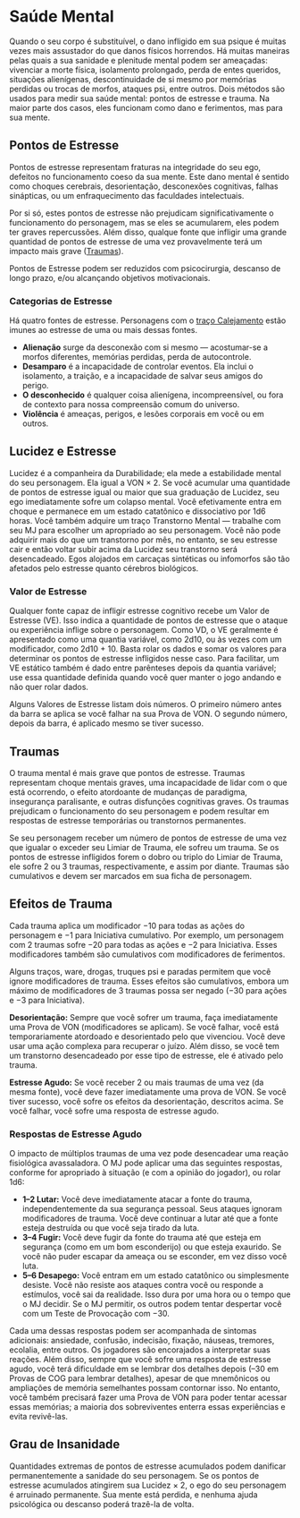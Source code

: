 # Saúde Mental

Quando o seu corpo é substituível, o dano infligido em sua psique é muitas vezes mais assustador do que danos físicos horrendos. Há muitas maneiras pelas quais a sua sanidade e plenitude mental podem ser ameaçadas: vivenciar a morte física, isolamento prolongado, perda de entes queridos, situações alienígenas, descontinuidade de si mesmo por memórias perdidas ou trocas de morfos, ataques psi, entre outros. Dois métodos são usados para medir sua saúde mental: pontos de estresse e trauma. Na maior parte dos casos, eles funcionam como dano e ferimentos, mas para sua mente.

## Pontos de Estresse

Pontos de estresse representam fraturas na integridade do seu ego, defeitos no funcionamento coeso da sua mente. Este dano mental é sentido como choques cerebrais, desorientação, desconexões cognitivas, falhas sinápticas, ou um enfraquecimento das faculdades intelectuais.

Por si só, estes pontos de estresse não prejudicam significativamente o funcionamento do personagem, mas se eles se acumularem, eles podem ter graves repercussões. Além disso, qualque fonte que infligir uma grande quantidad de pontos de estresse de uma vez provavelmente terá um impacto mais grave ([Traumas](../12/18-mental-health.md#trauma)).

Pontos de Estresse podem ser reduzidos com psicocirurgia, descanso de longo prazo, e/ou alcançando objetivos motivacionais.

### Categorias de Estresse

Há quatro fontes de estresse. Personagens com o [traço Calejamento](../04/28-traits.md#hardening) estão imunes ao estresse de uma ou mais dessas fontes.

- **Alienação** surge da desconexão com si mesmo — acostumar-se a morfos diferentes, memórias perdidas, perda de autocontrole.
- **Desamparo** é a incapacidade de controlar eventos. Ela inclui o isolamento, a traição, e a incapacidade de salvar seus amigos do perigo.
- **O desconhecido** é qualquer coisa alienígena, incompreensível, ou fora de contexto para nossa compreensão comum do universo.
- **Violência** é ameaças, perigos, e lesões corporais em você ou em outros.

## Lucidez e Estresse

Lucidez é a companheira da Durabilidade; ela mede a estabilidade mental do seu personagem. Ela igual a VON × 2. Se você acumular uma quantidade de pontos de estresse igual ou maior que sua graduação de Lucidez, seu ego imediatamente sofre um colapso mental. Você efetivamente entra em choque e permanece em um estado catatônico e dissociativo por 1d6 horas. Você também adquire um traço Transtorno Mental — trabalhe com seu MJ para escolher um apropriado ao seu personagem. Você não pode adquirir mais do que um transtorno por mês, no entanto, se seu estresse cair e então voltar subir acima da Lucidez seu transtorno será desencadeado. Egos alojados em carcaças sintéticas ou infomorfos são tão afetados pelo estresse quanto cérebros biológicos.

### Valor de Estresse

Qualquer fonte capaz de infligir estresse cognitivo recebe um Valor de Estresse (VE). Isso indica a quantidade de pontos de estresse que o ataque ou experiência inflige sobre o personagem. Como VD, o VE geralmente é apresentado como uma quantia variável, como 2d10, ou às vezes com um modificador, como 2d10 + 10. Basta rolar os dados e somar os valores para determinar os pontos de estresse infligidos nesse caso. Para facilitar, um VE estático também é dado entre parênteses depois da quantia variável; use essa quantidade definida quando você quer manter o jogo andando e não quer rolar dados.

Alguns Valores de Estresse listam dois números. O primeiro número antes da barra se aplica se você falhar na sua Prova de VON. O segundo número, depois da barra, é aplicado mesmo se tiver sucesso.

## Traumas

O trauma mental é mais grave que pontos de estresse. Traumas representam choque mentais graves, uma incapacidade de lidar com o que está ocorrendo, o efeito atordoante de mudanças de paradigma, insegurança paralisante, e outras disfunções cognitivas graves. Os traumas prejudicam o funcionamento do seu personagem e podem resultar em respostas de estresse temporárias ou transtornos permanentes.

Se seu personagem receber um número de pontos de estresse de uma vez que igualar o exceder seu Limiar de Trauma, ele sofreu um trauma. Se os pontos de estresse infligidos forem o dobro ou triplo do Limiar de Trauma, ele sofre 2 ou 3 traumas, respectivamente, e assim por diante. Traumas são cumulativos e devem ser marcados em sua ficha de personagem.

## Efeitos de Trauma

Cada trauma aplica um modificador −10 para todas as ações do personagem e −1 para Iniciativa cumulativo. Por exemplo, um personagem com 2 traumas sofre −20 para todas as ações e −2 para Iniciativa. Esses modificadores também são cumulativos com modificadores de ferimentos.

Alguns traços, ware, drogas, truques psi e paradas permitem que você ignore modificadores de trauma. Esses efeitos são cumulativos, embora um máximo de modificadores de 3 traumas possa ser negado (−30 para ações e −3 para Iniciativa).

**Desorientação:** Sempre que você sofrer um trauma, faça imediatamente uma Prova de VON (modificadores se aplicam). Se você falhar, você está temporariamente atordoado e desorientado pelo que vivenciou. Você deve usar uma ação complexa para recuperar o juízo. Além disso, se você tem um transtorno desencadeado por esse tipo de estresse, ele é ativado pelo trauma.

**Estresse Agudo:** Se você receber 2 ou mais traumas de uma vez (da mesma fonte), você deve fazer imediatamente uma prova de VON. Se você tiver sucesso, você sofre os efeitos da desorientação, descritos acima. Se você falhar, você sofre uma resposta de estresse agudo.

### Respostas de Estresse Agudo

O impacto de múltiplos traumas de uma vez pode desencadear uma reação fisiológica avassaladora. O MJ pode aplicar uma das seguintes respostas, conforme for apropriado à situação (e com a opinião do jogador), ou rolar 1d6:

- **1–2 Lutar:** Você deve imediatamente atacar a fonte do trauma, independentemente da sua segurança pessoal. Seus ataques ignoram modificadores de trauma. Você deve continuar a lutar até que a fonte esteja destruída ou que você seja tirado da luta.
- **3–4 Fugir:** Você deve fugir da fonte do trauma até que esteja em segurança (como em um bom esconderijo) ou que esteja exaurido. Se você não puder escapar da ameaça ou se esconder, em vez disso você luta.
- **5–6 Desapego:** Você entram em um estado catatônico ou simplesmente desiste. Você não resiste aos ataques contra você ou responde a estímulos, você sai da realidade. Isso dura por uma hora ou o tempo que o MJ decidir. Se o MJ permitir, os outros podem tentar despertar você com um Teste de Provocação com −30.

Cada uma dessas respostas podem ser acompanhada de sintomas adicionais: ansiedade, confusão, indecisão, fixação, náuseas, tremores, ecolalia, entre outros. Os jogadores são encorajados a interpretar suas reações. Além disso, sempre que você sofre uma resposta de estresse agudo, você terá dificuldade em se lembrar dos detalhes depois (–30 em Provas de COG para lembrar detalhes), apesar de que mnemônicos ou ampliações de memória semelhantes possam contornar isso. No entanto, você também precisará fazer uma Prova de VON para poder tentar acessar essas memórias; a maioria dos sobreviventes enterra essas experiências e evita revivê-las.

## Grau de Insanidade

Quantidades extremas de pontos de estresse acumulados podem danificar permanentemente a sanidade do seu personagem. Se os pontos de estresse acumulados atingirem sua Lucidez × 2, o ego do seu personagem é arruinado permanente. Sua mente está perdida, e nenhuma ajuda psicológica ou descanso poderá trazê-la de volta.
